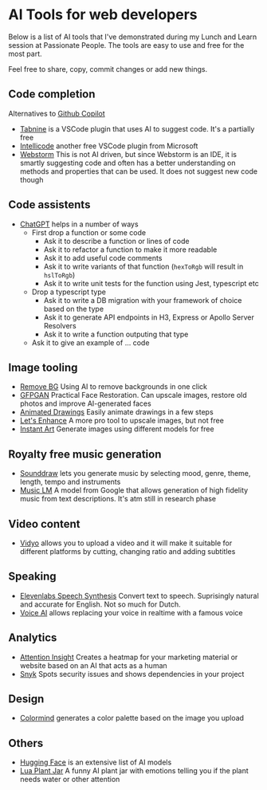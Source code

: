 # AI Tools for web developers

Below is a list of AI tools that I've demonstrated during my Lunch and Learn session at Passionate People. The tools are easy to use and free for the most part.

Feel free to share, copy, commit changes or add new things.

## Code completion
Alternatives to [Github Copilot](https://github.com/features/copilot)

- [Tabnine](https://www.tabnine.com/) is a VSCode plugin that uses AI to suggest code. It's a partially free
- [Intellicode](https://visualstudio.microsoft.com/services/intellicode/) another free VSCode plugin from Microsoft
- [Webstorm](https://www.jetbrains.com/help/webstorm/auto-completing-code.html) This is not AI driven, but since Webstorm is an IDE, it is smartly suggesting code and often has a better understanding on methods and properties that can be used. It does not suggest new code though

## Code assistents

- [ChatGPT](https://chat.openai.com/chat) helps in a number of ways
  - First drop a function or some code
    - Ask it to describe a function or lines of code
    - Ask it to refactor a function to make it more readable
    - Ask it to add useful code comments
    - Ask it to write variants of that function (`hexToRgb` will result in `hslToRgb`)
    - Ask it to write unit tests for the function using Jest, typescript etc
  - Drop a typescript type
    - Ask it to write a DB migration with your framework of choice based on the type
    - Ask it to generate API endpoints in H3, Express or Apollo Server Resolvers
    - Ask it to write a function outputing that type
  - Ask it to give an example of ... code

## Image tooling

- [Remove BG](https://www.remove.bg/) Using AI to remove backgrounds in one click
- [GFPGAN](https://huggingface.co/spaces/Xintao/GFPGAN) Practical Face Restoration. Can upscale images, restore old photos and improve AI-generated faces
- [Animated Drawings](https://sketch.metademolab.com/canvas) Easily animate drawings in a few steps
- [Let's Enhance](https://letsenhance.io/) A more pro tool to upscale images, but not free
- [Instant Art](https://instantart.io/) Generate images using different models for free

## Royalty free music generation

- [Sounddraw](https://soundraw.io/) lets you generate music by selecting mood, genre, theme, length, tempo and instruments
- [Music LM](https://google-research.github.io/seanet/musiclm) A model from Google that allows generation of high fidelity music from text descriptions. It's atm still in research phase

## Video content

- [Vidyo](https://vidyo.ai/) allows you to upload a video and it will make it suitable for different platforms by cutting, changing ratio and adding subtitles

## Speaking

- [Elevenlabs Speech Synthesis](https://beta.elevenlabs.io/speech-synthesis) Convert text to speech. Suprisingly natural and accurate for English. Not so much for Dutch.
- [Voice AI](https://voice.ai/) allows replacing your voice in realtime with a famous voice

## Analytics

- [Attention Insight](https://attentioninsight.com/) Creates a heatmap for your marketing material or website based on an AI that acts as a human
- [Snyk](https://snyk.io/) Spots security issues and shows dependencies in your project

## Design
- [Colormind](http://colormind.io/) generates a color palette based on the image you upload

## Others

- [Hugging Face](https://huggingface.co/models) is an extensive list of AI models
- [Lua Plant Jar](https://vivien-muller.fr/lua) A funny AI plant jar with emotions telling you if the plant needs water or other attention

